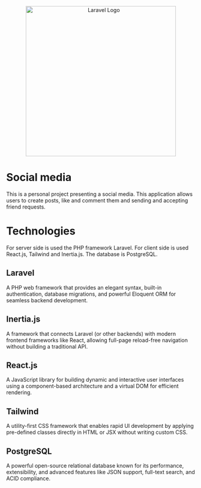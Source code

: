 <p align="center"><a href="https://laravel.com" target="_blank"><img src="https://raw.githubusercontent.com/laravel/art/master/logo-lockup/5%20SVG/2%20CMYK/1%20Full%20Color/laravel-logolockup-cmyk-red.svg" width="400" alt="Laravel Logo"></a></p>

# Social media

This is a personal project presenting a social media. This application allows users to create posts, like and comment them and sending and accepting friend requests.

# Technologies      

For server side is used the PHP framework Laravel. For client side is used React.js, Tailwind and Inertia.js. The database is PostgreSQL.

## Laravel

A PHP web framework that provides an elegant syntax, built-in authentication, database migrations, and powerful Eloquent ORM for seamless backend development.

## Inertia.js

A framework that connects Laravel (or other backends) with modern frontend frameworks like React, allowing full-page reload-free navigation without building a traditional API.

## React.js

A JavaScript library for building dynamic and interactive user interfaces using a component-based architecture and a virtual DOM for efficient rendering.

## Tailwind      

A utility-first CSS framework that enables rapid UI development by applying pre-defined classes directly in HTML or JSX without writing custom CSS.

## PostgreSQL

A powerful open-source relational database known for its performance, extensibility, and advanced features like JSON support, full-text search, and ACID compliance.
